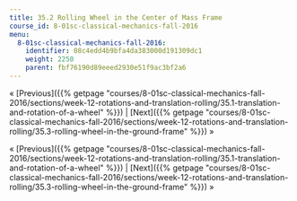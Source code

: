 ```yaml
---
title: 35.2 Rolling Wheel in the Center of Mass Frame
course_id: 8-01sc-classical-mechanics-fall-2016
menu:
  8-01sc-classical-mechanics-fall-2016:
    identifier: 08c4edd4b9bfa4da383000d191309dc1
    weight: 2250
    parent: fbf76190d89eeed2930e51f9ac3bf2a6
---
```

« [Previous]({{% getpage "courses/8-01sc-classical-mechanics-fall-2016/sections/week-12-rotations-and-translation-rolling/35.1-translation-and-rotation-of-a-wheel" %}}) | [Next]({{% getpage "courses/8-01sc-classical-mechanics-fall-2016/sections/week-12-rotations-and-translation-rolling/35.3-rolling-wheel-in-the-ground-frame" %}}) »

« [Previous]({{% getpage "courses/8-01sc-classical-mechanics-fall-2016/sections/week-12-rotations-and-translation-rolling/35.1-translation-and-rotation-of-a-wheel" %}}) | [Next]({{% getpage "courses/8-01sc-classical-mechanics-fall-2016/sections/week-12-rotations-and-translation-rolling/35.3-rolling-wheel-in-the-ground-frame" %}}) »